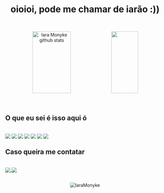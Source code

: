  <h1 align="center">oioioi, pode me chamar de iarão :)) </h1> 

<br>
<br>

<div align="center">  
  <img width="49%" height="195px" src="https://github-readme-stats.vercel.app/api?username=iaramonyke&show_icons=true&count_private=true&hide_border=true&title_color=4515b7&icon_color=7c4ceb&text_color=c8cfd5&bg_color=0d1117" alt="Iara Monyke github stats" /> 
  <img width="41%" height="195px" src="https://github-readme-stats.vercel.app/api/top-langs/?username=iaramonyke&layout=compact&hide_border=true&title_color=4515b7&text_color=f3edee&bg_color=0d1117" />
</div>

<br>
<br>

  <!--  <img src="https://github.com/iaramonyke/iaramonyke/assets/99852137/d00b91f0-9e99-45f8-9ae7-9ddc206842b4" align="right" width="450px"/> -->
  <h2>O que eu sei é isso aqui ó</h2>
   
<div style= "display: inline_block"><br>  
<img align= "center" src= "https://img.shields.io/badge/C%23-5e1093?style=for-the-badge&logo=c-sharp&logoColor=white"/> <img align= "center"src="https://img.shields.io/badge/CSS-1756d3?&style=for-the-badge&logo=css3&logoColor=white" /> <img align= "center" src="https://img.shields.io/badge/Figma-00a809?style=for-the-badge&logo=figma&logoColor=white"/> <img align= "center" src="https://img.shields.io/badge/HTML-e66200?style=for-the-badge&logo=html5&logoColor=white" /> <img align= "center" src="https://img.shields.io/badge/JavaScript-F7DF1E?style=for-the-badge&logo=javascript&logoColor=black"/> <img align= "center" src="https://img.shields.io/badge/Visual_Studio-5C2D91?style=for-the-badge&logo=visual%20studio&logoColor=white"/> <img align= "center" src="https://img.shields.io/badge/Windows-0078D6?style=for-the-badge&logo=windows&logoColor=white"/>
</div>

<h2>Caso queira me contatar</h2>

<div style= "display: inline_block"><br> 
<a href = "mailto:immonyke@gmail.com"><img align= "center" src="https://img.shields.io/badge/-Gmail-%23333?style=for-the-badge&logo=gmail&logoColor=white" target="_blank"</a>
<a href="https://instagram.com/iaramonyke" target="_blank"><img align= "center" src="https://img.shields.io/badge/-Instagram-%23E4405F?style=for-the-badge&logo=instagram&logoColor=white" target="_blank"></a> 
</div>

<br>

<p align="center"> <img src="https://komarev.com/ghpvc/?username=iaramonyke&label=Profile%20views&color=4515b7&style=background:#3630a3;color:white;" alt="IaraMonyke" /> </p>
  
<br>

   
<!-- ![Snake animation](https://github.com/iaramonyke/iaramonyke/blob/output/github-contribution-grid-snake.svg) -->

